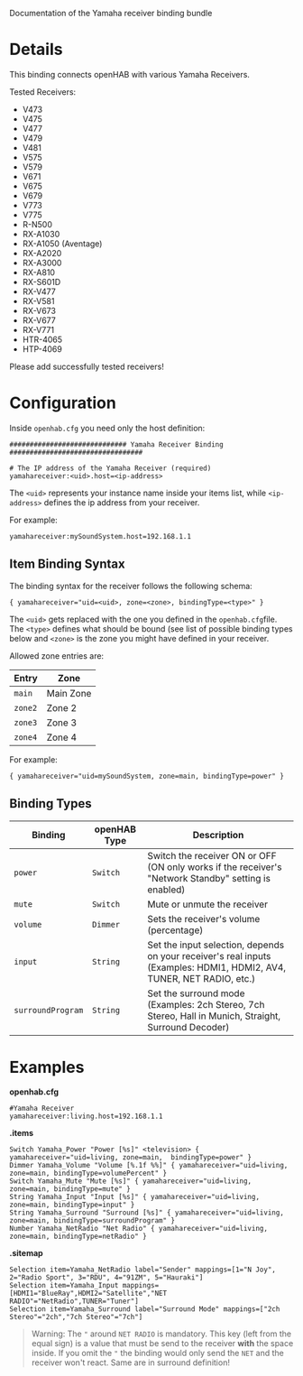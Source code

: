 Documentation of the Yamaha receiver binding bundle

# Details
This binding connects openHAB with various Yamaha Receivers.

Tested Receivers:
* V473
* V475
* V477
* V479
* V481
* V575
* V579
* V671
* V675
* V679
* V773
* V775
* R-N500
* RX-A1030
* RX-A1050 (Aventage)
* RX-A2020
* RX-A3000
* RX-A810
* RX-S601D
* RX-V477
* RX-V581
* RX-V673
* RX-V677
* RX-V771
* HTR-4065
* HTP-4069

Please add successfully tested receivers!

# Configuration

Inside `openhab.cfg` you need only the host definition:

```
############################# Yamaha Receiver Binding #################################

# The IP address of the Yamaha Receiver (required)
yamahareceiver:<uid>.host=<ip-address>
````

The `<uid>` represents your instance name inside your items list, while `<ip-address>` defines the ip address from your receiver.

For example:
```
yamahareceiver:mySoundSystem.host=192.168.1.1 
```

## Item Binding Syntax
The binding syntax for the receiver follows the following schema:

```
{ yamahareceiver="uid=<uid>, zone=<zone>, bindingType=<type>" }
```

The `<uid>` gets replaced with the one you defined in the `openhab.cfg`file. The `<type>` defines what should be bound (see list of possible binding types below and `<zone>` is the zone you might have defined in your receiver.

Allowed zone entries are:

| Entry   | Zone      |
|---------|-----------|
| `main`  | Main Zone |
| `zone2` | Zone 2    |
| `zone3` | Zone 3    |
| `zone4` | Zone 4    |


For example:

```
{ yamahareceiver="uid=mySoundSystem, zone=main, bindingType=power" }
```

## Binding Types

| Binding           | openHAB Type | Description                                                                                                           |
|-------------------|--------------|-----------------------------------------------------------------------------------------------------------------------|
| `power`           | `Switch`     | Switch the receiver ON or OFF (ON only works if the receiver's "Network Standby" setting is enabled)                 |
| `mute`            | `Switch`     | Mute or unmute the receiver                                                                                           |
| `volume`          | `Dimmer`     | Sets the receiver's volume (percentage)                                                                               |
| `input`           | `String`     | Set the input selection, depends on your receiver's real inputs (Examples: HDMI1, HDMI2, AV4, TUNER, NET RADIO, etc.) |
| `surroundProgram` | `String`     | Set the surround mode (Examples: 2ch Stereo, 7ch Stereo, Hall in Munich, Straight, Surround Decoder)                  |
 
# Examples
**openhab.cfg**
```
#Yamaha Receiver 
yamahareceiver:living.host=192.168.1.1
```

**.items**
```
Switch Yamaha_Power "Power [%s]" <television> { yamahareceiver="uid=living, zone=main,  bindingType=power" }
Dimmer Yamaha_Volume "Volume [%.1f %%]" { yamahareceiver="uid=living, zone=main, bindingType=volumePercent" }
Switch Yamaha_Mute "Mute [%s]" { yamahareceiver="uid=living, zone=main, bindingType=mute" }
String Yamaha_Input "Input [%s]" { yamahareceiver="uid=living, zone=main, bindingType=input" } 
String Yamaha_Surround "Surround [%s]" { yamahareceiver="uid=living, zone=main, bindingType=surroundProgram" } 
Number Yamaha_NetRadio "Net Radio" { yamahareceiver="uid=living, zone=main, bindingType=netRadio" }
````

**.sitemap**
```
Selection item=Yamaha_NetRadio label="Sender" mappings=[1="N Joy", 2="Radio Sport", 3="RDU", 4="91ZM", 5="Hauraki"]
Selection item=Yamaha_Input mappings=[HDMI1="BlueRay",HDMI2="Satellite","NET RADIO"="NetRadio",TUNER="Tuner"]
Selection item=Yamaha_Surround label="Surround Mode" mappings=["2ch Stereo"="2ch","7ch Stereo"="7ch"]
```

> Warning: The `"` around `NET RADIO` is mandatory. This key (left from the equal sign) is a value that must be send to the receiver **with** the space inside. If you omit the `"` the binding would only send the `NET` and the receiver won't react. Same are in surround definition!
